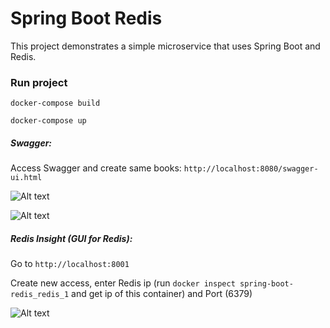# Spring Boot Redis

This project demonstrates a simple microservice that uses Spring Boot and Redis.

### Run project

``` docker-compose build ```

``` docker-compose up ``` 

##### Swagger:

Access Swagger and create same books: ``` http://localhost:8080/swagger-ui.html ```

![Alt text](docs/swagger.png?raw=true "Swagger Request")

![Alt text](docs/books.png?raw=true "Books")

##### Redis Insight (GUI for Redis):
 
Go to ``` http://localhost:8001 ```

Create new access, enter Redis ip (run ```docker inspect spring-boot-redis_redis_1``` and get ip of this container) and Port (6379)

![Alt text](docs/redis.png?raw=true "Redis")